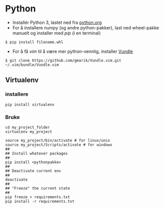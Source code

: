 # Python

- Installér Python 3, lastet ned fra [python.org](https://www.python.org/downloads/)
- For å installere numpy (og andre python-pakker), last ned wheel-pakke manuelt og installer med *pip* (i en terminal)
```
$ pip install filename.whl
```
- For å få *vim* til å være mer python-vennlig, installer [Vundle](https://realpython.com/blog/python/vim-and-python-a-match-made-in-heaven/#vim-extensions)
```
$ git clone https://github.com/gmarik/Vundle.vim.git ~/.vim/bundle/Vundle.vim
```

## Virtualenv


### installere

```
pip install virtualenv
```

### Bruke

```
cd my_project_folder
virtualenv my_project

source my_project/bin/activate # for linux/unix
source my_project/Scripts/activate # for windows
##
## Install whatever packages
##
pip install <pythonpakke>
##
## Deactivate current env
##
deactivate
##
## "Freeze" the current state
##
pip freeze > requirements.txt
pip install -r requirements.txt
```

